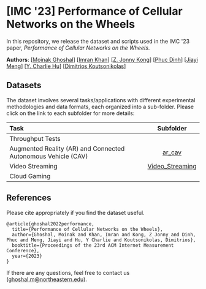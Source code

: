 # [IMC '23] Performance of Cellular Networks on the Wheels

In this repository, we release the dataset and scripts used in the IMC '23
paper, *Performance of Cellular Networks on the Wheels*.

**Authors**:
[[Moinak Ghoshal](https://sites.google.com/view/moinak-ghoshal/home)] 
[[Imran Khan](https://sites.google.com/view/imransiu2019/home)]
[[Z. Jonny Kong](https://www.jonnykong.com)]
[[Phuc Dinh](https://scholar.google.com/citations?user=87M0_7EAAAAJ&hl=en)]
[[Jiayi Meng](https://ranger.uta.edu/~jmeng/)]
[[Y. Charlie Hu](https://engineering.purdue.edu/~ychu/)]
[[Dimitrios Koutsonikolas](https://ece.northeastern.edu/fac-ece/dkoutsonikolas/)]


## Datasets

The dataset involves several tasks/applications with different experimental
methodologies and data formats, each organized into a sub-folder. Please click
on the link to each subfolder for more details:

| Task | Subfolder |
| :--- | :---: |
| Throughput Tests | |
| Augmented Reality (AR) and Connected Autonomous Vehicle (CAV) | [ar_cav](./ar_cav) |
| Video Streaming | [Video_Streaming](./360video)   |
| Cloud Gaming |  |

## References

Please cite appropriately if you find the dataset useful.

```
@article{ghoshal2022performance,
  title={Performance of Cellular Networks on the Wheels},
  author={Ghoshal, Moinak and Khan, Imran and Kong, Z Jonny and Dinh, Phuc and Meng, Jiayi and Hu, Y Charlie and Koutsonikolas, Dimitrios},
  booktitle={Proceedings of the 23rd ACM Internet Measurement Conference},
  year={2023}
}
```

If there are any questions, feel free to contact us
([ghoshal.m@northeastern.edu](ghoshal.m@northeastern.edu)).
